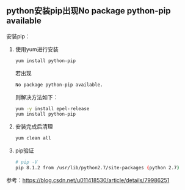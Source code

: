 
## python安装pip出现No package python-pip available

安装pip：

1. 使用yum进行安装

    ```bash
    yum install python-pip
    ```
    若出现
    ```bash
    No package python-pip available.
    ```

    则解决方法如下：
    ```bash
    yum -y install epel-release
    yum install python-pip
    ```

2. 安装完成后清理
    ```bash
    yum clean all
    ```

3. pip验证
    ```bash
    # pip -V
    pip 8.1.2 from /usr/lib/python2.7/site-packages (python 2.7)
    ```
参考：https://blog.csdn.net/u011418530/article/details/79986251